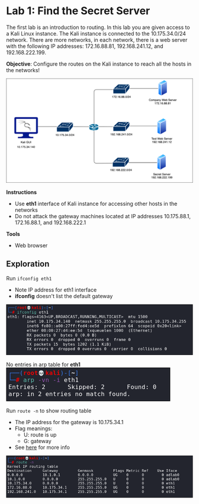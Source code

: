 # Lab 1: Find the Secret Server
The first lab is an introduction to routing. In this lab you are given access to a Kali Linux instance. The Kali instance is connected to the 10.175.34.0/24 network.  There are more networks, in each network, there is a web server with the following IP addresses: 172.16.88.81, 192.168.241.12, and 192.168.222.199.

**Objective**: Configure the routes on the Kali instance to reach all the hosts in the networks!

![](img/networkdiagram.png)

**Instructions**
- Use **eth1** interface of Kali instance for accessing other hosts in the networks
- Do not attack the gateway machines located at IP addresses 10.175.88.1, 172.16.88.1, and 192.168.222.1

**Tools**
- Web browser

## Exploration

Run `ifconfig eth1`
- Note IP address for eth1 interface
- **ifconfig** doesn't list the default gateway

![](img/ifconfig.png)

No entries in arp table for **eth1** 
![](img/noarp.png)

Run `route -n` to show routing table
- The IP address for the gateway is 10.175.34.1
- Flag meanings:
  - U: route is up
  - G: gateway<br>
- See [here](https://www.cyberciti.biz/faq/how-to-find-out-default-gateway-in-ubuntu/) for more info

![](img/route-n.png)
